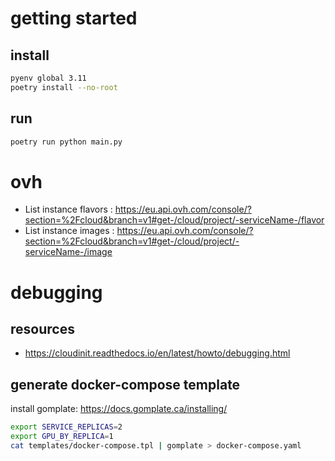 # getting started

## install

```sh
pyenv global 3.11
poetry install --no-root
```

## run

```sh
poetry run python main.py 
```

# ovh

- List instance flavors : https://eu.api.ovh.com/console/?section=%2Fcloud&branch=v1#get-/cloud/project/-serviceName-/flavor
- List instance images : https://eu.api.ovh.com/console/?section=%2Fcloud&branch=v1#get-/cloud/project/-serviceName-/image


# debugging

## resources

- https://cloudinit.readthedocs.io/en/latest/howto/debugging.html

## generate docker-compose template

install gomplate: https://docs.gomplate.ca/installing/
```sh
export SERVICE_REPLICAS=2
export GPU_BY_REPLICA=1
cat templates/docker-compose.tpl | gomplate > docker-compose.yaml
```